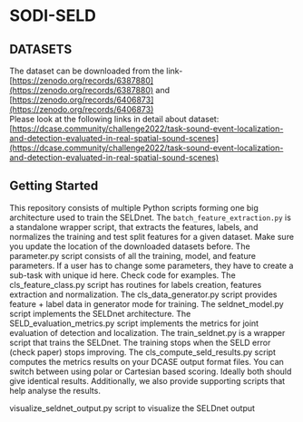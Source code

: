 # SODI-SELD
## DATASETS
The dataset can be downloaded from the link-[https://zenodo.org/records/6387880](https://zenodo.org/records/6387880) and [https://zenodo.org/records/6406873](https://zenodo.org/records/6406873)  
Please look at the following links in detail about dataset:[https://dcase.community/challenge2022/task-sound-event-localization-and-detection-evaluated-in-real-spatial-sound-scenes](https://dcase.community/challenge2022/task-sound-event-localization-and-detection-evaluated-in-real-spatial-sound-scenes)
## Getting Started
This repository consists of multiple Python scripts forming one big architecture used to train the SELDnet.
The `batch_feature_extraction.py` is a standalone wrapper script, that extracts the features, labels, and normalizes the training and test split features for a given dataset. Make sure you update the location of the downloaded datasets before.
The parameter.py script consists of all the training, model, and feature parameters. If a user has to change some parameters, they have to create a sub-task with unique id here. Check code for examples.
The cls_feature_class.py script has routines for labels creation, features extraction and normalization.
The cls_data_generator.py script provides feature + label data in generator mode for training.
The seldnet_model.py script implements the SELDnet architecture.
The SELD_evaluation_metrics.py script implements the metrics for joint evaluation of detection and localization.
The train_seldnet.py is a wrapper script that trains the SELDnet. The training stops when the SELD error (check paper) stops improving.
The cls_compute_seld_results.py script computes the metrics results on your DCASE output format files. You can switch between using polar or Cartesian based scoring. Ideally both should give identical results.
Additionally, we also provide supporting scripts that help analyse the results.

visualize_seldnet_output.py script to visualize the SELDnet output

